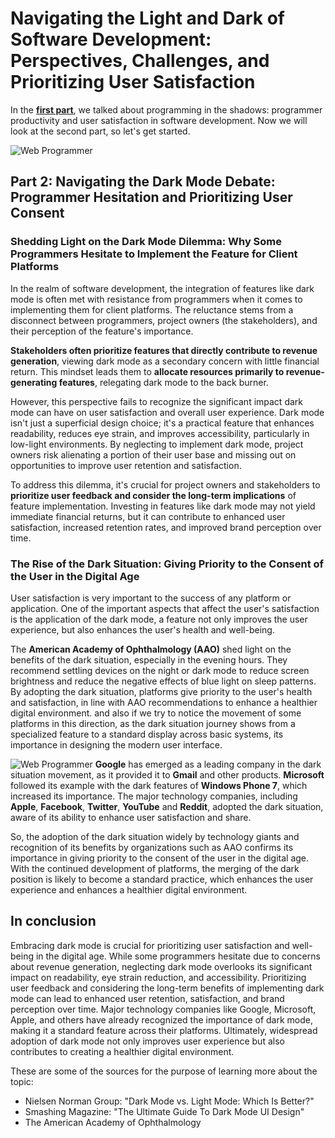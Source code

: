 # Navigating the Light and Dark of Software Development: Perspectives, Challenges, and Prioritizing User Satisfaction

In the **[first part](https://hu8ma.github.io/article.html?id=29b80ed3-5c21-4c11-8c07-a695f7236fa3&title=navigating-the-light-and-dark-of-software-development-perspectives-challenges-and-prioritizing-user-satisfaction)**, we talked about programming in the shadows: programmer productivity and user satisfaction in software development. Now we will look at the second part, so let's get started.

![Web Programmer](https://drive.google.com/thumbnail?id=1fQdcWxQ8lzE7NrJqWRVdAiFF1bDQcHMt&sz=w2000)
 
## Part 2: Navigating the Dark Mode Debate: Programmer Hesitation and Prioritizing User Consent

### Shedding Light on the Dark Mode Dilemma: Why Some Programmers Hesitate to Implement the Feature for Client Platforms

In the realm of software development, the integration of features like dark mode is often met with resistance from programmers when it comes to implementing them for client platforms. The reluctance stems from a disconnect between programmers, project owners (the stakeholders), and their perception of the feature's importance.

**Stakeholders often prioritize features that directly contribute to revenue generation**, viewing dark mode as a secondary concern with little financial return. This mindset leads them to **allocate resources primarily to revenue-generating features**, relegating dark mode to the back burner.

However, this perspective fails to recognize the significant impact dark mode can have on user satisfaction and overall user experience. Dark mode isn't just a superficial design choice; it's a practical feature that enhances readability, reduces eye strain, and improves accessibility, particularly in low-light environments. By neglecting to implement dark mode, project owners risk alienating a portion of their user base and missing out on opportunities to improve user retention and satisfaction.

To address this dilemma, it's crucial for project owners and stakeholders to **prioritize user feedback and consider the long-term implications** of feature implementation. Investing in features like dark mode may not yield immediate financial returns, but it can contribute to enhanced user satisfaction, increased retention rates, and improved brand perception over time.

### The Rise of the Dark Situation: Giving Priority to the Consent of the User in the Digital Age

User satisfaction is very important to the success of any platform or application. One of the important aspects that affect the user's satisfaction is the application of the dark mode, a feature not only improves the user experience, but also enhances the user's health and well-being.

The **American Academy of Ophthalmology (AAO)** shed light on the benefits of the dark situation, especially in the evening hours. They recommend settling devices on the night or dark mode to reduce screen brightness and reduce the negative effects of blue light on sleep patterns. By adopting the dark situation, platforms give priority to the user's health and satisfaction, in line with AAO recommendations to enhance a healthier digital environment. and also if we try to notice the movement of some platforms in this direction, as the dark situation journey shows from a specialized feature to a standard display across basic systems, its importance in designing the modern user interface.

![Web Programmer](https://drive.google.com/thumbnail?id=1yb6aRLt8ld8phjXuq9UAjOCkvHbQbRUM&sz=w2000)
 **Google** has emerged as a leading company in the dark situation movement, as it provided it to **Gmail** and other products. **Microsoft** followed its example with the dark features of **Windows Phone 7**, which increased its importance. The major technology companies, including **Apple**, **Facebook**, **Twitter**, **YouTube** and **Reddit**, adopted the dark situation, aware of its ability to enhance user satisfaction and share.

So, the adoption of the dark situation widely by technology giants and recognition of its benefits by organizations such as AAO confirms its importance in giving priority to the consent of the user in the digital age. With the continued development of platforms, the merging of the dark position is likely to become a standard practice, which enhances the user experience and enhances a healthier digital environment.

## In conclusion

Embracing dark mode is crucial for prioritizing user satisfaction and well-being in the digital age. While some programmers hesitate due to concerns about revenue generation, neglecting dark mode overlooks its significant impact on readability, eye strain reduction, and accessibility. Prioritizing user feedback and considering the long-term benefits of implementing dark mode can lead to enhanced user retention, satisfaction, and brand perception over time. Major technology companies like Google, Microsoft, Apple, and others have already recognized the importance of dark mode, making it a standard feature across their platforms. Ultimately, widespread adoption of dark mode not only improves user experience but also contributes to creating a healthier digital environment.

These are some of the sources for the purpose of learning more about the topic:

- Nielsen Norman Group: "Dark Mode vs. Light Mode: Which Is Better?"
- Smashing Magazine: "The Ultimate Guide To Dark Mode UI Design"
- The American Academy of Ophthalmology
